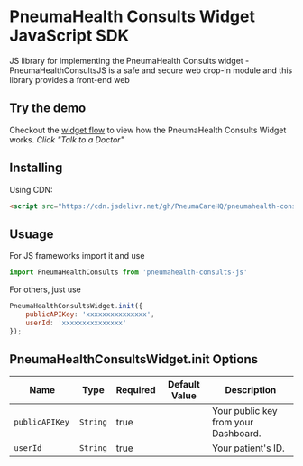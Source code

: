 # PneumaHealth Consults Widget JavaScript SDK

JS library for implementing the PneumaHealth Consults widget - PneumaHealthConsultsJS is a safe and secure web drop-in module and this library provides a front-end web

## Try the demo
Checkout the [widget flow](https://jsbin.com/linacimije/edit?html,output) to view how the PneumaHealth Consults Widget works. *Click "Talk to a Doctor"*

## Installing

Using CDN:

```html
<script src="https://cdn.jsdelivr.net/gh/PneumaCareHQ/pneumahealth-consults-js@1.0.1/dist/bundle.js"/>
```

## Usuage
For JS frameworks import it and use
```js
import PneumaHealthConsults from 'pneumahealth-consults-js'
```
For others, just use
```js
PneumaHealthConsultsWidget.init({
    publicAPIKey: 'xxxxxxxxxxxxxxx',
    userId: 'xxxxxxxxxxxxxxx'
});
```


## PneumaHealthConsultsWidget.init Options

|Name                   | Type           | Required            | Default Value       | Description         |
|-----------------------|----------------|---------------------|---------------------|---------------------|
|  `publicAPIKey `               | `String`       | true                |                     | Your public key from your Dashboard.
|  `userId `             | `String`       | true                |                     | Your patient's ID.